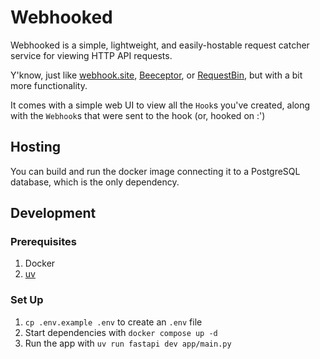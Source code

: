 # Webhooked

Webhooked is a simple, lightweight, and easily-hostable request catcher service for viewing HTTP API requests.

Y'know, just like [webhook.site](https://webhook.site/), [Beeceptor](https://beeceptor.com/),
or [RequestBin](https://requestbin.com/), but with a bit more functionality.

It comes with a simple web UI to view all the `Hook`s you've created, along with the `Webhook`s that were sent to the
hook (or, hooked on :')

## Hosting

You can build and run the docker image connecting it to a PostgreSQL database, which is the only dependency.

## Development

### Prerequisites

1. Docker
2. [uv](https://github.com/astral-sh/uv)

### Set Up

1. `cp .env.example .env` to create an `.env` file
2. Start dependencies with `docker compose up -d`
3. Run the app with `uv run fastapi dev app/main.py`
